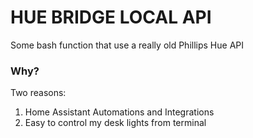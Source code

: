 # HUE BRIDGE LOCAL API 

Some bash function that use a really old Phillips Hue API

### Why?

Two reasons:
1. Home Assistant Automations and Integrations
2. Easy to control my desk lights from terminal 


